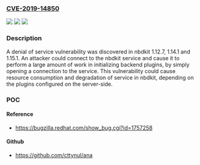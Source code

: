 ### [CVE-2019-14850](https://cve.mitre.org/cgi-bin/cvename.cgi?name=CVE-2019-14850)
![](https://img.shields.io/static/v1?label=Product&message=nbdkit&color=blue)
![](https://img.shields.io/static/v1?label=Version&message=nbdkit%201.12.7%2C%20nbdkit%201.14.1%2C%20nbdkit%201.15.1%20&color=brightgreen)
![](https://img.shields.io/static/v1?label=Vulnerability&message=CWE-406&color=brightgreen)

### Description

A denial of service vulnerability was discovered in nbdkit 1.12.7, 1.14.1 and 1.15.1. An attacker could connect to the nbdkit service and cause it to perform a large amount of work in initializing backend plugins, by simply opening a connection to the service. This vulnerability could cause resource consumption and degradation of service in nbdkit, depending on the plugins configured on the server-side.

### POC

#### Reference
- https://bugzilla.redhat.com/show_bug.cgi?id=1757258

#### Github
- https://github.com/cttynul/ana


